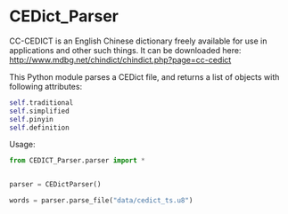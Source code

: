 CEDict_Parser
=============

CC-CEDICT is an English Chinese dictionary freely available for use in
applications and other such things. It can be downloaded here:
http://www.mdbg.net/chindict/chindict.php?page=cc-cedict

This Python module parses a CEDict file, and returns a list of objects with
following attributes:
```python
self.traditional
self.simplified
self.pinyin
self.definition
```

Usage:
```python
from CEDICT_Parser.parser import *


parser = CEDictParser()

words = parser.parse_file("data/cedict_ts.u8")
```